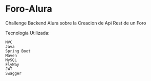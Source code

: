 # Foro-Alura
Challenge Backend Alura sobre la Creacion de Api Rest de un  Foro

Tecnologia Utilizada:
```
MVC
Java
Spring Boot
Maven
MySQL
FlyWay
JWT
Swagger
```
